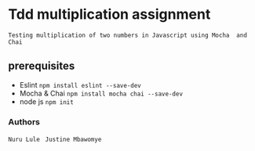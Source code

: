 # Tdd multiplication assignment
    Testing multiplication of two numbers in Javascript using Mocha  and Chai

##  prerequisites
- Eslint
``` npm install eslint --save-dev ```
- Mocha & Chai
``` npm install mocha chai --save-dev ```
- node js
``` npm init ```

### Authors
```Nuru Lule ```
```Justine Mbawomye ```